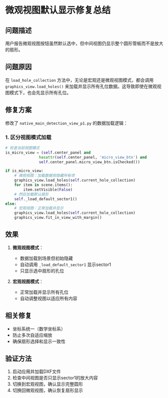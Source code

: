 # 微观视图默认显示修复总结

## 问题描述
用户报告微观视图按钮虽然默认选中，但中间视图仍显示整个圆形管板而不是放大的扇形。

## 问题原因
在 `load_hole_collection` 方法中，无论是宏观还是微观视图模式，都会调用 `graphics_view.load_holes()` 来加载并显示所有孔位数据。这导致即使在微观视图模式下，也会先显示所有孔位。

## 修复方案
修改了 `native_main_detection_view_p1.py` 的数据加载逻辑：

### 1. 区分视图模式加载
```python
# 检查当前视图模式
is_micro_view = (self.center_panel and 
               hasattr(self.center_panel, 'micro_view_btn') and 
               self.center_panel.micro_view_btn.isChecked())

if is_micro_view:
    # 微观视图：加载数据但隐藏所有项
    graphics_view.load_holes(self.current_hole_collection)
    for item in scene.items():
        item.setVisible(False)
    # 然后加载默认扇形
    self._load_default_sector1()
else:
    # 宏观视图：正常加载并显示
    graphics_view.load_holes(self.current_hole_collection)
    graphics_view.fit_in_view_with_margin()
```

## 效果
1. **微观视图模式**：
   - 数据加载到场景但初始隐藏
   - 自动调用 `_load_default_sector1` 显示sector1
   - 只显示选中扇形的孔位

2. **宏观视图模式**：
   - 正常加载并显示所有孔位
   - 自动调整视图以适应所有内容

## 相关修复
- 坐标系统一（数学坐标系）
- 防止多次自适应缩放
- 确保扇形选择和显示一致性

## 验证方法
1. 启动应用并加载DXF文件
2. 检查中间视图是否只显示sector1的放大内容
3. 切换到宏观视图，确认显示完整圆形
4. 切换回微观视图，确认恢复扇形显示